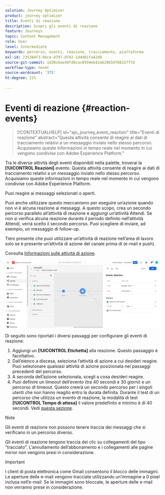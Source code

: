 ```yaml
---
solution: Journey Optimizer
product: journey optimizer
title: Eventi di reazione
description: Scopri gli eventi di reazione
feature: Journeys
topic: Content Management
role: User
level: Intermediate
keywords: percorso, eventi, reazione, tracciamento, piattaforma
exl-id: 235384f3-0dce-4797-8f42-1d4d01fa42d9
source-git-commit: 1d30c6ae49fd0cac0559eb42a629b59708157f7d
workflow-type: tm+mt
source-wordcount: '375'
ht-degree: 21%

---
```


# Eventi di reazione {#reaction-events}

>[!CONTEXTUALHELP]
>id="ajo_journey_event_reaction"
>title="Eventi di reazione"
>abstract="Questa attività consente di reagire ai dati di tracciamento relativi a un messaggio inviato nello stesso percorso. Acquisiamo queste informazioni in tempo reale nel momento in cui vengono condivise con Adobe Experience Platform."

Tra le diverse attività degli eventi disponibili nella palette, troverai la **[!UICONTROL Reazioni]** evento. Questa attività consente di reagire ai dati di tracciamento relativi a un messaggio inviato nello stesso percorso. Acquisiamo queste informazioni in tempo reale nel momento in cui vengono condivise con Adobe Experience Platform.

Puoi reagire ai messaggi selezionati o aperti.

Puoi anche utilizzare questo meccanismo per eseguire un’azione quando non vi è alcuna reazione ai messaggi. A questo scopo, crea un secondo percorso parallelo all’attività di reazione e aggiungi un’attività Attendi. Se non si verifica alcuna reazione durante il periodo definito nell’attività Attendi, verrà scelto il secondo percorso. Puoi scegliere di inviare, ad esempio, un messaggio di follow-up.

Tieni presente che puoi utilizzare un’attività di reazione nell’area di lavoro solo se è presente un’attività di azione del canale prima di (e-mail e push).

Consulta [Informazioni sulle attività di azione](../building-journeys/about-journey-activities.md#action-activities).

![](assets/journey45.png)

Di seguito sono riportati i diversi passaggi per configurare gli eventi di reazione:

1. Aggiungi un **[!UICONTROL Etichetta]** alla reazione. Questo passaggio è facoltativo.
1. Dall’elenco a discesa, seleziona l’attività di azione a cui desideri reagire. Puoi selezionare qualsiasi attività di azione posizionata nei passaggi precedenti del percorso.
1. A seconda dell’azione selezionata, scegli a cosa desideri reagire.
1. Puoi definire un timeout dell’evento (tra 40 secondi e 30 giorni) e un percorso di timeout. Questo creerà un secondo percorso per i singoli utenti che non hanno reagito entro la durata definita. Durante il test di un percorso che utilizza un evento di reazione, la modalità di test **[!UICONTROL Tempo di attesa]** il valore predefinito e minimo è di 40 secondi. Vedi [questa sezione](../building-journeys/testing-the-journey.md).

>[!NOTE]
>
>
>Gli eventi di reazione non possono tenere traccia dei messaggi che si verificano in un percorso diverso.
>
>Gli eventi di reazione tengono traccia dei clic su collegamenti del tipo &quot;tracciato&quot;. L’annullamento dell’abbonamento e i collegamenti alle pagine mirror non vengono presi in considerazione.

>[!IMPORTANT]
>
>I client di posta elettronica come Gmail consentono il blocco delle immagini. Le aperture delle e-mail vengono tracciate utilizzando un’immagine a 0 pixel inclusa nell’e-mail. Se le immagini sono bloccate, le aperture delle e-mail non verranno prese in considerazione.
